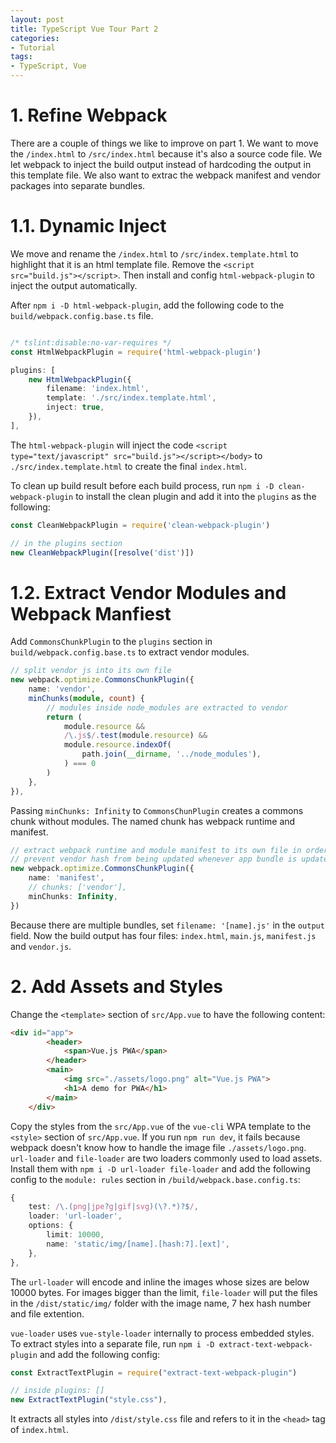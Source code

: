 ```yaml
---
layout: post
title: TypeScript Vue Tour Part 2
categories:
- Tutorial
tags:
- TypeScript, Vue
---
```


# 1. Refine Webpack
There are a couple of things we like to improve on part 1. We want to move the `/index.html` to `/src/index.html` because it's also a source code file. We let webpack to inject the build output instead of hardcoding the output in this template file. We also want to extrac the webpack manifest and vendor packages into separate bundles. 

# 1.1. Dynamic Inject
We move and rename the `/index.html` to `/src/index.template.html` to highlight that it is an html template file. Remove the `<script src="build.js"></script>`. Then install and config `html-webpack-plugin` to inject the output automatically. 

After `npm i -D html-webpack-plugin`, add the following code to the `build/webpack.config.base.ts` file. 

```ts

/* tslint:disable:no-var-requires */
const HtmlWebpackPlugin = require('html-webpack-plugin')

plugins: [
    new HtmlWebpackPlugin({
        filename: 'index.html',
        template: './src/index.template.html',
        inject: true,
    }),
],
```

The `html-webpack-plugin` will inject the code `<script type="text/javascript" src="build.js"></script></body>` to `./src/index.template.html` to create the final `index.html`. 

To clean up build result before each build process, run `npm i -D clean-webpack-plugin` to install the clean plugin and add it into the `plugins` as the following: 

```ts
const CleanWebpackPlugin = require('clean-webpack-plugin')

// in the plugins section
new CleanWebpackPlugin([resolve('dist')])
```

# 1.2. Extract Vendor Modules and Webpack Manfiest
Add `CommonsChunkPlugin` to the `plugins` section in `build/webpack.config.base.ts` to extract vendor modules. 

```ts
// split vendor js into its own file
new webpack.optimize.CommonsChunkPlugin({
    name: 'vendor',
    minChunks(module, count) {
        // modules inside node_modules are extracted to vendor
        return (
            module.resource &&
            /\.js$/.test(module.resource) &&
            module.resource.indexOf(
                path.join(__dirname, '../node_modules'),
            ) === 0
        )
    },
}),
```

Passing `minChunks: Infinity` to `CommonsChunPlugin` creates a commons chunk without modules. The named chunk has webpack runtime and manifest.

```ts
// extract webpack runtime and module manifest to its own file in order to
// prevent vendor hash from being updated whenever app bundle is updated
new webpack.optimize.CommonsChunkPlugin({
    name: 'manifest',
    // chunks: ['vendor'],
    minChunks: Infinity,
})
```

Because there are multiple bundles, set `filename: '[name].js'` in the `output` field. Now the build output has four files: `index.html`, `main.js`, `manifest.js` and `vendor.js`. 

# 2. Add Assets and Styles
Change the `<template>` section of `src/App.vue` to have the following content: 

```html
<div id="app">
        <header>
            <span>Vue.js PWA</span>
        </header>
        <main>
            <img src="./assets/logo.png" alt="Vue.js PWA">
            <h1>A demo for PWA</h1>
        </main>
    </div>
```

Copy the styles from the `src/App.vue` of the `vue-cli` WPA template to the `<style>` section of `src/App.vue`. If you run `npm run dev`, it fails because webpack doesn't know how to handle the image file `./assets/logo.png`. `url-loader` and `file-loader` are two loaders commonly used to load assets.  Install them with `npm i -D url-loader file-loader` and add the following config to the `module: rules` section in `/build/webpack.base.config.ts`: 

```ts
{
    test: /\.(png|jpe?g|gif|svg)(\?.*)?$/,
    loader: 'url-loader',
    options: {
        limit: 10000,
        name: 'static/img/[name].[hash:7].[ext]',
    },
},
```

The `url-loader` will encode and inline the images whose sizes are below 10000 bytes. For images bigger than the limit, `file-loader` will put the files in the `/dist/static/img/` folder with the image name, 7 hex hash number and file extention. 

`vue-loader` uses `vue-style-loader` internally to process embedded styles. To extract styles into a separate file, run `npm i -D extract-text-webpack-plugin` and add the following config: 

```ts
const ExtractTextPlugin = require("extract-text-webpack-plugin")

// inside plugins: []
new ExtractTextPlugin("style.css"),
```

It extracts all styles into `/dist/style.css` file and refers to it in the `<head>` tag of `index.html`.



